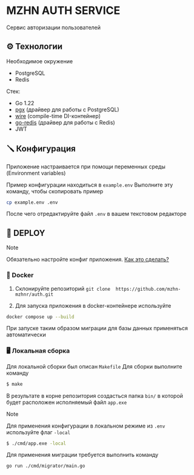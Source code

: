 # MZHN AUTH SERVICE

Сервис авторизации пользователей

## :gear: Технологии

Необходимое окружение

- PostgreSQL
- Redis

Стек:

- Go 1.22
- [pgx](https://github.com/jackc/pgx) (драйвер для работы с PostgreSQL)
- [wire](https://github.com/google/wire) (compile-time DI-контейнер)
- [go-redis](https://github.com/redis/go-redis) (драйвер для работы с Redis)
- JWT

## :screwdriver: Конфигурация

Приложение настраивается при помощи переменных среды (Environment variables)

Пример конфигурации находиться в `example.env`
Выполните эту команду, чтобы скопировать пример

```bash
cp example.env .env
```

После чего отредактируйте файл `.env` в вашем текстовом редакторе

## :rocket: DEPLOY

> [!Note]
> Обязательно настройте конфиг приложения. [Как это сделать?](#screwdriver-конфигурация)

### :whale: Docker

1. Склонируйте репозиторий `git clone  https://github.com/mzhn-mzhnr/auth.git`

2. Для запуска приложения в docker-контейнере используйте

```bash
docker compose up --build
```

При запуске таким образом миграции для базы данных применяться автоматически

### :desktop_computer: Локальная сборка

Для локальной сборки был описан `Makefile`
Для сборки выполните команду

```bash
$ make
```

В результате в корне репозитория создасться папка `bin/` в которой будет расположен исполняемый файл `app.exe`

> [!Note]
> Для применения конфигурации в локальном режиме из `.env` используйте флаг `-local`

```bash
$ ./cmd/app.exe -local
```

Для применения миграции требуется выполнить команду

```bash
go run ./cmd/migrator/main.go
```
